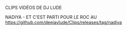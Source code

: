 CLIPS VIDÉOS DE DJ LUDE

NADIYA - ET C'EST PARTI POUR LE ROC AU https://github.com/deejaylude/Clips/releases/tag/nadiya
